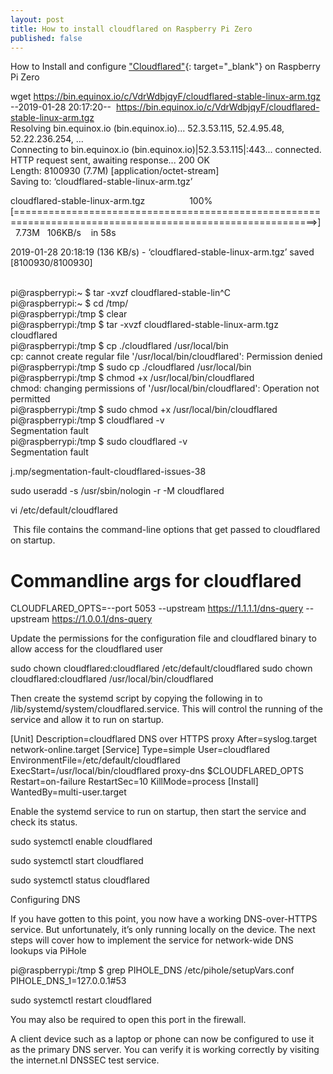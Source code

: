 ```yaml
---
layout: post
title: How to install cloudflared on Raspberry Pi Zero
published: false
---
```


How to Install and configure ["Cloudflared"](j.mp/dns-over-https){: target="_blank"} on Raspberry Pi Zero

wget https://bin.equinox.io/c/VdrWdbjqyF/cloudflared-stable-linux-arm.tgz<br>--2019-01-28 20:17:20-- &nbsp;https://bin.equinox.io/c/VdrWdbjqyF/cloudflared-stable-linux-arm.tgz<br>Resolving bin.equinox.io (bin.equinox.io)... 52.3.53.115, 52.4.95.48, 52.22.236.254, ...<br>Connecting to bin.equinox.io (bin.equinox.io)|52.3.53.115|:443... connected.<br>HTTP request sent, awaiting response... 200 OK<br>Length: 8100930 (7.7M) [application/octet-stream]<br>Saving to: ‘cloudflared-stable-linux-arm.tgz’

cloudflared-stable-linux-arm.tgz &nbsp; &nbsp; &nbsp; &nbsp; &nbsp; &nbsp; &nbsp; &nbsp; &nbsp;100%[==========================================================================================================&gt;] &nbsp; 7.73M &nbsp; 106KB/s &nbsp; &nbsp;in 58s

2019-01-28 20:18:19 (136 KB/s) - ‘cloudflared-stable-linux-arm.tgz’ saved [8100930/8100930]<br>&nbsp;

pi@raspberrypi:~ $ tar -xvzf cloudflared-stable-lin^C<br>pi@raspberrypi:~ $ cd /tmp/<br>pi@raspberrypi:/tmp $ clear<br>pi@raspberrypi:/tmp $ tar -xvzf cloudflared-stable-linux-arm.tgz<br>cloudflared<br>pi@raspberrypi:/tmp $ cp ./cloudflared /usr/local/bin<br>cp: cannot create regular file '/usr/local/bin/cloudflared': Permission denied<br>pi@raspberrypi:/tmp $ sudo cp ./cloudflared /usr/local/bin<br>pi@raspberrypi:/tmp $ chmod +x /usr/local/bin/cloudflared<br>chmod: changing permissions of '/usr/local/bin/cloudflared': Operation not permitted<br>pi@raspberrypi:/tmp $ sudo chmod +x /usr/local/bin/cloudflared<br>pi@raspberrypi:/tmp $ cloudflared -v<br>Segmentation fault<br>pi@raspberrypi:/tmp $ sudo cloudflared -v<br>Segmentation fault

j.mp/segmentation-fault-cloudflared-issues-38

sudo useradd -s /usr/sbin/nologin -r -M cloudflared

vi /etc/default/cloudflared

&nbsp;This file contains the command-line options that get passed to cloudflared on startup.

# Commandline args for cloudflared

CLOUDFLARED\_OPTS=--port 5053 --upstream https://1.1.1.1/dns-query --upstream https://1.0.0.1/dns-query

Update the permissions for the configuration file and cloudflared binary to allow access for the cloudflared user

sudo chown cloudflared:cloudflared /etc/default/cloudflared sudo chown cloudflared:cloudflared /usr/local/bin/cloudflared

Then create the systemd script by copying the following in to /lib/systemd/system/cloudflared.service. This will control the running of the service and allow it to run on startup.

[Unit] Description=cloudflared DNS over HTTPS proxy After=syslog.target network-online.target [Service] Type=simple User=cloudflared EnvironmentFile=/etc/default/cloudflared ExecStart=/usr/local/bin/cloudflared proxy-dns $CLOUDFLARED\_OPTS Restart=on-failure RestartSec=10 KillMode=process [Install] WantedBy=multi-user.target

Enable the systemd service to run on startup, then start the service and check its status.

sudo systemctl enable cloudflared

sudo systemctl start cloudflared

sudo systemctl status cloudflared

Configuring DNS

If you have gotten to this point, you now have a working DNS-over-HTTPS service. But unfortunately, it’s only running locally on the device. The next steps will cover how to implement the service for network-wide DNS lookups via PiHole

pi@raspberrypi:/tmp $ grep PIHOLE\_DNS /etc/pihole/setupVars.conf<br>PIHOLE\_DNS\_1=127.0.0.1#53

sudo systemctl restart cloudflared

You may also be required to open this port in the firewall.

A client device such as a laptop or phone can now be configured to use it as the primary DNS server. You can verify it is working correctly by visiting the internet.nl DNSSEC test service.